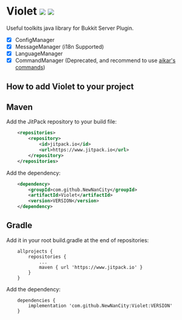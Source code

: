 # Violet [![](https://www.jitpack.io/v/NewNanCity/Violet.svg)](https://www.jitpack.io/#NewNanCity/Violet) [![](https://img.shields.io/badge/Join-NewNanCity-yellow)](https://www.newnan.city)

Useful toolkits java library for Bukkit Server Plugin.

- [x] ConfigManager
- [x] MessageManager (i18n Supported)
- [x] LanguageManager
- [x] CommandManager (Deprecated, and recommend to use [aikar's commands](https://github.com/aikar/commands))

## How to add Violet to your project

## Maven

Add the JitPack repository to your build file:

```xml
    <repositories>
        <repository>
            <id>jitpack.io</id>
            <url>https://www.jitpack.io</url>
        </repository>
    </repositories>
```

Add the dependency:

```xml
    <dependency>
        <groupId>com.github.NewNanCity</groupId>
        <artifactId>Violet</artifactId>
        <version>VERSION</version>
    </dependency>
```

## Gradle

Add it in your root build.gradle at the end of repositories:

```
    allprojects {
        repositories {
            ...
            maven { url 'https://www.jitpack.io' }
        }
    }
```

Add the dependency:

```
    dependencies {
        implementation 'com.github.NewNanCity:Violet:VERSION'
    }
```